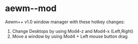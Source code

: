 # aewm--mod
Aewm++ v1.0 window manager with these hotkey changes:

1. Change Desktops by using Mod4-z and Mod4-x (Left,Right)
2. Move a window by using Mod4 + Left mouse button drag
